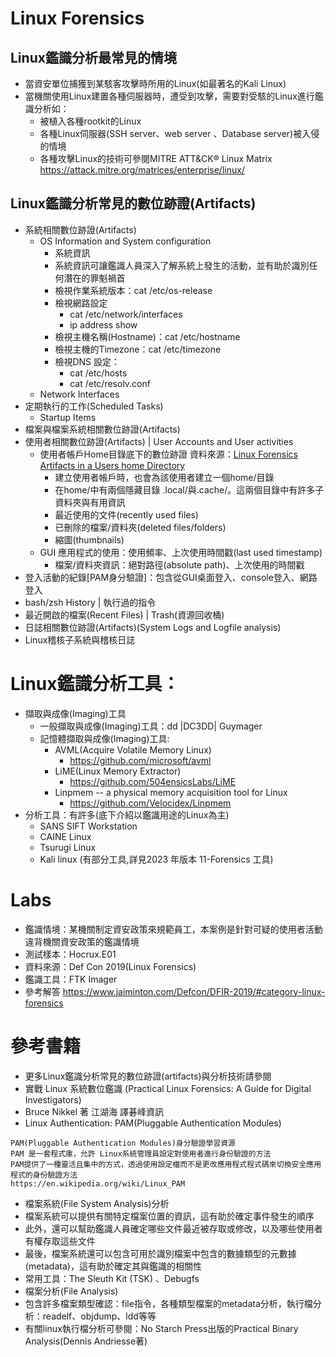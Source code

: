 # Linux Forensics

## Linux鑑識分析最常見的情境
- 當資安單位捕獲到某駭客攻擊時所用的Linux(如最著名的Kali Linux)
- 當機關使用Linux建置各種伺服器時，遭受到攻擊，需要對受駭的Linux進行鑑識分析如：
  - 被植入各種rootkit的Linux
  - 各種Linux伺服器(SSH server、web server 、Database server)被入侵的情境
  - 各種攻擊Linux的技術可參閱MITRE ATT&CK® Linux Matrix https://attack.mitre.org/matrices/enterprise/linux/

## Linux鑑識分析常見的數位跡證(Artifacts)
- 系統相關數位跡證(Artifacts)
  - OS Information and System configuration
    - 系統資訊
    - 系統資訊可讓鑑識人員深入了解系統上發生的活動，並有助於識別任何潛在的罪魁禍首
    - 檢視作業系統版本：cat /etc/os-release
    - 檢視網路設定
      - cat /etc/network/interfaces
      - ip address show
    - 檢視主機名稱(Hostname)：cat /etc/hostname
    - 檢視主機的Timezone：cat /etc/timezone
    - 檢視DNS 設定：
      - cat /etc/hosts
      - cat /etc/resolv.conf
  - Network Interfaces
- 定期執行的工作(Scheduled Tasks)
  - Startup Items
- 檔案與檔案系統相關數位跡證(Artifacts)
- 使用者相關數位跡證(Artifacts) | User Accounts and User activities
  - 使用者帳戶Home目錄底下的數位跡證 資料來源：[Linux Forensics Artifacts in a Users home Directory](https://library.mosse-institute.com/articles/2022/07/linux-forensics-artifacts-in-a-users-home-directory/linux-forensics-artifacts-in-a-users-home-directory.html#linux-forensics-artifacts-in-a-users-home-directory)
    - 建立使用者帳戶時，也會為該使用者建立一個home/目錄
    - 在home/中有兩個隱藏目錄 .local/與.cache/。這兩個目錄中有許多子資料夾與有用資訊
    - 最近使用的文件(recently used files)
    - 已刪除的檔案/資料夾(deleted files/folders)
    - 縮圖(thumbnails)
  - GUI 應用程式的使用：使用頻率、上次使用時間戳(last used timestamp)
    - 檔案/資料夾資訊：絕對路徑(absolute path)、上次使用的時間戳
- 登入活動的紀錄[PAM身分驗證]：包含從GUI桌面登入、console登入、網路登入
- bash/zsh History | 執行過的指令
- 最近開啟的檔案(Recent Files) | Trash(資源回收桶)
- 日誌相關數位跡證(Artifacts)(System Logs and Logfile analysis)
- Linux稽核子系統與稽核日誌

# Linux鑑識分析工具：
- 擷取與成像(Imaging)工具
  - 一般擷取與成像(Imaging)工具：dd |DC3DD| Guymager
  - 記憶體擷取與成像(Imaging)工具:
    - AVML(Acquire Volatile Memory Linux)
      - https://github.com/microsoft/avml
    - LiME(Linux Memory Extractor)
      - https://github.com/504ensicsLabs/LiME
    - Linpmem -- a physical memory acquisition tool for Linux
      - https://github.com/Velocidex/Linpmem
- 分析工具：有許多(底下介紹以鑑識用途的Linux為主)
  - SANS SIFT Workstation
  - CAINE Linux
  - Tsurugi Linux
  - Kali linux (有部分工具,詳見2023 年版本 11-Forensics 工具)

# Labs
- 鑑識情境：某機關制定資安政策來規範員工，本案例是針對可疑的使用者活動違背機關資安政策的鑑識情境
- 測試樣本：Hocrux.E01
- 資料來源：Def Con 2019(Linux Forensics)
- 鑑識工具：FTK Imager
- 參考解答 https://www.jaiminton.com/Defcon/DFIR-2019/#category-linux-forensics

# 參考書籍
- 更多Linux鑑識分析常見的數位跡證(artifacts)與分析技術請參閱
- 實戰 Linux 系統數位鑑識 (Practical Linux Forensics: A Guide for Digital Investigators)
- Bruce Nikkel 著 江湖海 譯碁峰資訊
- Linux Authentication: PAM(Pluggable Authentication Modules) 
```
PAM(Pluggable Authentication Modules)身分驗證學習資源
PAM 是一套程式庫，允許 Linux系統管理員設定對使用者進行身份驗證的方法
PAM提供了一種靈活且集中的方式，透過使用設定檔而不是更改應用程式程式碼來切換安全應用程式的身份驗證方法
https://en.wikipedia.org/wiki/Linux_PAM
```
- 檔案系統(File System Analysis)分析
- 檔案系統可以提供有關特定檔案位置的資訊，這有助於確定事件發生的順序
- 此外，還可以幫助鑑識人員確定哪些文件最近被存取或修改，以及哪些使用者有權存取這些文件
- 最後，檔案系統還可以包含可用於識別檔案中包含的數據類型的元數據(metadata)，這有助於確定其與鑑識的相關性
- 常用工具：The Sleuth Kit (TSK)  、Debugfs
- 檔案分析(File Analysis)
- 包含許多檔案類型確認：file指令，各種類型檔案的metadata分析，執行檔分析：readelf、objdump、ldd等等
- 有關linux執行檔分析可參閱：No Starch Press出版的Practical Binary Analysis(Dennis Andriesse著)

